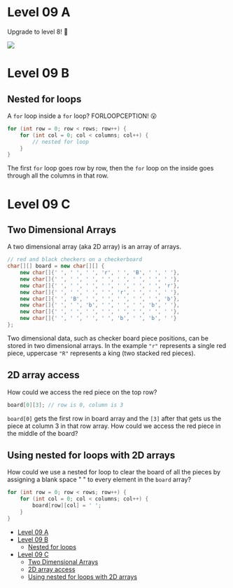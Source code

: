 # Level 09 A

Upgrade to level 8! 🥳

![](https://elasticbeanstalk-us-east-2-651921832906.s3.us-east-2.amazonaws.com/QuintOS/bootScreen4.jpg)

# Level 09 B

## Nested for loops

A `for` loop inside a `for` loop? FORLOOPCEPTION! 😮

```java
for (int row = 0; row < rows; row++) {
	for (int col = 0; col < columns; col++) {
		// nested for loop
	}
}
```

The first `for` loop goes row by row, then the `for` loop on the inside goes through all the columns in that row.

# Level 09 C

## Two Dimensional Arrays

A two dimensional array (aka 2D array) is an array of arrays.

```java
// red and black checkers on a checkerboard
char[][] board = new char[][] {
	new char[]{' ', ' ', ' ', 'r', ' ', 'B', ' ', ' '},
	new char[]{' ', ' ', ' ', ' ', ' ', ' ', ' ', ' '},
	new char[]{' ', ' ', ' ', ' ', ' ', ' ', ' ', 'r'},
	new char[]{' ', ' ', ' ', ' ', 'r', ' ', ' ', ' '},
	new char[]{' ', 'B', ' ', ' ', ' ', ' ', ' ', 'b'},
	new char[]{' ', ' ', 'b', ' ', ' ', ' ', 'b', ' '},
	new char[]{' ', ' ', ' ', ' ', ' ', ' ', ' ', ' '},
	new char[]{' ', ' ', ' ', ' ', 'b', ' ', 'b', ' '}
};
```

Two dimensional data, such as checker board piece positions, can be stored in two dimensional arrays. In the example `"r"` represents a single red piece, uppercase `"R"` represents a king (two stacked red pieces).

## 2D array access

How could we access the red piece on the top row?

```java
board[0][3]; // row is 0, column is 3
```

`board[0]` gets the first row in board array and the `[3]` after that gets us the piece at column 3 in that row array. How could we access the red piece in the middle of the board?

## Using nested for loops with 2D arrays

How could we use a nested for loop to clear the board of all the pieces by assigning a blank space " " to every element in the `board` array?

```java
for (int row = 0; row < rows; row++) {
	for (int col = 0; col < columns; col++) {
		board[row][col] = ' ';
	}
}
```

- [Level 09 A](#level-09-a)
- [Level 09 B](#level-09-b)
  - [Nested for loops](#nested-for-loops)
- [Level 09 C](#level-09-c)
  - [Two Dimensional Arrays](#two-dimensional-arrays)
  - [2D array access](#2d-array-access)
  - [Using nested for loops with 2D arrays](#using-nested-for-loops-with-2d-arrays)

